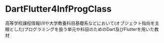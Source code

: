 # DartFlutter4InfProgClass
高等学校課程情報I/IIや大学教養科目基礎系などにおいて(オブジェクト指向を主眼とした)プログラミングを扱う単元や科目のためのDart及びFlutterを用いた教材
